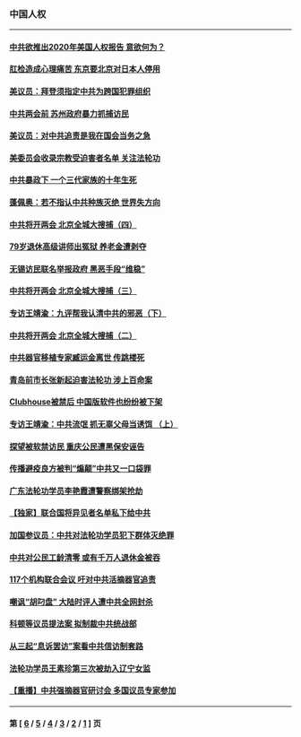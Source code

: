 ### 中国人权
---
#### [中共欲推出2020年美国人权报告 意欲何为？](../../pages/ncid278/n12782847.md) 
#### [肛检造成心理痛苦 东京要北京对日本人停用](../../pages/ncid278/n12782657.md) 
#### [美议员：拜登须指定中共为跨国犯罪组织](../../pages/ncid278/n12782585.md) 
#### [中共两会前 苏州政府暴力抓捕访民](../../pages/ncid278/n12781995.md) 
#### [美议员：对中共追责是我在国会当务之急](../../pages/ncid278/n12781003.md) 
#### [美委员会收录宗教受迫害者名单 关注法轮功](../../pages/ncid278/n12780753.md) 
#### [中共暴政下 一个三代家族的十年生死](../../pages/ncid278/n12780349.md) 
#### [蓬佩奥：若不指认中共种族灭绝 世界失方向](../../pages/ncid278/n12780847.md) 
#### [中共将开两会 北京全城大搜捕（四）](../../pages/ncid278/n12780504.md) 
#### [79岁退休高级讲师出冤狱 养老金遭剥夺](../../pages/ncid278/n12780160.md) 
#### [无锡访民联名举报政府 黑恶手段“维稳”](../../pages/ncid278/n12780347.md) 
#### [中共将开两会 北京全城大搜捕（三）](../../pages/ncid278/n12779894.md) 
#### [专访王靖渝：九评帮我认清中共的邪恶（下）](../../pages/ncid278/n12779814.md) 
#### [中共将开两会 北京全城大搜捕（二）](../../pages/ncid278/n12779741.md) 
#### [中共器官移植专家臧运金离世 传跳楼死](../../pages/ncid278/n12778925.md) 
#### [青岛前市长张新起迫害法轮功 涉上百命案](../../pages/ncid278/n12777332.md) 
#### [Clubhouse被禁后 中国版软件也纷纷被下架](../../pages/ncid278/n12779204.md) 
#### [专访王靖渝：中共流氓 抓无辜父母当诱饵 （上）](../../pages/ncid278/n12779127.md) 
#### [探望被软禁访民 重庆公民遭黑保安诬告](../../pages/ncid278/n12779059.md) 
#### [传播避疫良方被判“煽颠”中共又一口袋罪](../../pages/ncid278/n12778250.md) 
#### [广东法轮功学员李艳霞遭警察绑架抢劫](../../pages/ncid278/n12776804.md) 
#### [【独家】联合国将异见者名单私下给中共](../../pages/ncid278/n12777217.md) 
#### [加国参议员：中共对法轮功学员犯下群体灭绝罪](../../pages/ncid278/n12775128.md) 
#### [中共对公民工龄清零 或有千万人退休金被吞](../../pages/ncid278/n12775458.md) 
#### [117个机构联合会议 吁对中共活摘器官追责](../../pages/ncid278/n12775087.md) 
#### [嘲讽“胡叼盘” 大陆时评人遭中共全网封杀](../../pages/ncid278/n12775216.md) 
#### [科顿等议员提法案 拟制裁中共统战部](../../pages/ncid278/n12775092.md) 
#### [从三起“息诉罢访”案看中共信访制套路](../../pages/ncid278/n12773832.md) 
#### [法轮功学员王素珍第三次被劫入辽宁女监](../../pages/ncid278/n12772178.md) 
#### [【重播】中共强摘器官研讨会 多国议员专家参加](../../pages/ncid278/n12773031.md) 

---
#### 第 [ [6](./6.md) / [5](./5.md) / [4](./4.md) / [3](./3.md) / [2](./2.md) / [1](./1.md) ] 页
